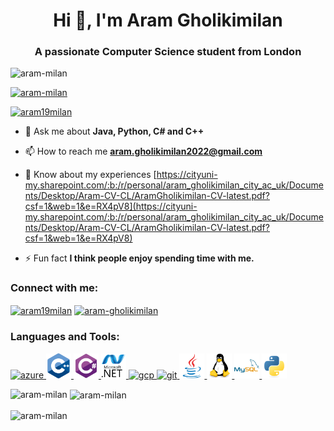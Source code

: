 <h1 align="center">Hi 👋, I'm Aram Gholikimilan</h1>
<h3 align="center">A passionate Computer Science student from London</h3>

<p align="left"> <img src="https://komarev.com/ghpvc/?username=aram-milan&label=Profile%20views&color=0e75b6&style=flat" alt="aram-milan" /> </p>

<p align="left"> <a href="https://github.com/ryo-ma/github-profile-trophy"><img src="https://github-profile-trophy.vercel.app/?username=aram-milan" alt="aram-milan" /></a> </p>

<p align="left"> <a href="https://twitter.com/aram19milan" target="blank"><img src="https://img.shields.io/twitter/follow/aram19milan?logo=twitter&style=for-the-badge" alt="aram19milan" /></a> </p>

- 💬 Ask me about **Java, Python, C# and C++**

- 📫 How to reach me **aram.gholikimilan2022@gmail.com**

- 📄 Know about my experiences [https://cityuni-my.sharepoint.com/:b:/r/personal/aram_gholikimilan_city_ac_uk/Documents/Desktop/Aram-CV-CL/AramGholikimilan-CV-latest.pdf?csf=1&web=1&e=RX4pV8](https://cityuni-my.sharepoint.com/:b:/r/personal/aram_gholikimilan_city_ac_uk/Documents/Desktop/Aram-CV-CL/AramGholikimilan-CV-latest.pdf?csf=1&web=1&e=RX4pV8)

- ⚡ Fun fact **I think people enjoy spending time with me.**

<h3 align="left">Connect with me:</h3>
<p align="left">
<a href="https://twitter.com/aram19milan" target="blank"><img align="center" src="https://raw.githubusercontent.com/rahuldkjain/github-profile-readme-generator/master/src/images/icons/Social/twitter.svg" alt="aram19milan" height="30" width="40" /></a>
<a href="https://linkedin.com/in/aram-gholikimilan" target="blank"><img align="center" src="https://raw.githubusercontent.com/rahuldkjain/github-profile-readme-generator/master/src/images/icons/Social/linked-in-alt.svg" alt="aram-gholikimilan" height="30" width="40" /></a>
</p>

<h3 align="left">Languages and Tools:</h3>
<p align="left"> <a href="https://azure.microsoft.com/en-in/" target="_blank" rel="noreferrer"> <img src="https://www.vectorlogo.zone/logos/microsoft_azure/microsoft_azure-icon.svg" alt="azure" width="40" height="40"/> </a> <a href="https://www.w3schools.com/cpp/" target="_blank" rel="noreferrer"> <img src="https://raw.githubusercontent.com/devicons/devicon/master/icons/cplusplus/cplusplus-original.svg" alt="cplusplus" width="40" height="40"/> </a> <a href="https://www.w3schools.com/cs/" target="_blank" rel="noreferrer"> <img src="https://raw.githubusercontent.com/devicons/devicon/master/icons/csharp/csharp-original.svg" alt="csharp" width="40" height="40"/> </a> <a href="https://dotnet.microsoft.com/" target="_blank" rel="noreferrer"> <img src="https://raw.githubusercontent.com/devicons/devicon/master/icons/dot-net/dot-net-original-wordmark.svg" alt="dotnet" width="40" height="40"/> </a> <a href="https://cloud.google.com" target="_blank" rel="noreferrer"> <img src="https://www.vectorlogo.zone/logos/google_cloud/google_cloud-icon.svg" alt="gcp" width="40" height="40"/> </a> <a href="https://git-scm.com/" target="_blank" rel="noreferrer"> <img src="https://www.vectorlogo.zone/logos/git-scm/git-scm-icon.svg" alt="git" width="40" height="40"/> </a> <a href="https://www.java.com" target="_blank" rel="noreferrer"> <img src="https://raw.githubusercontent.com/devicons/devicon/master/icons/java/java-original.svg" alt="java" width="40" height="40"/> </a> <a href="https://www.linux.org/" target="_blank" rel="noreferrer"> <img src="https://raw.githubusercontent.com/devicons/devicon/master/icons/linux/linux-original.svg" alt="linux" width="40" height="40"/> </a> <a href="https://www.mysql.com/" target="_blank" rel="noreferrer"> <img src="https://raw.githubusercontent.com/devicons/devicon/master/icons/mysql/mysql-original-wordmark.svg" alt="mysql" width="40" height="40"/> </a> <a href="https://www.python.org" target="_blank" rel="noreferrer"> <img src="https://raw.githubusercontent.com/devicons/devicon/master/icons/python/python-original.svg" alt="python" width="40" height="40"/> </a> </p>

<p><img align="left" src="https://github-readme-stats.vercel.app/api/top-langs?username=aram-milan&show_icons=true&locale=en&layout=compact" alt="aram-milan" /></p>

<p>&nbsp;<img align="center" src="https://github-readme-stats.vercel.app/api?username=aram-milan&show_icons=true&locale=en" alt="aram-milan" /></p>

<p><img align="center" src="https://github-readme-streak-stats.herokuapp.com/?user=aram-milan&" alt="aram-milan" /></p>

